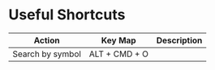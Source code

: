 # Useful Shortcuts

| Action | Key Map | Description |
| --- | --- | --- |
| Search by symbol | ALT + CMD + O |
